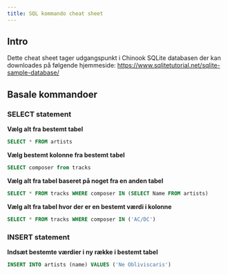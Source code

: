 ```yaml
---
title: SQL kommando cheat sheet
---
```


## Intro

Dette cheat sheet tager udgangspunkt i Chinook SQLite databasen der kan downloades på følgende hjemmeside: https://www.sqlitetutorial.net/sqlite-sample-database/

## Basale kommandoer

### SELECT statement

**Vælg alt fra bestemt tabel**

```sql
SELECT * FROM artists
```

**Vælg bestemt kolonne fra bestemt tabel**

```sql
SELECT composer from tracks
```

**Vælg alt fra tabel baseret på noget fra en anden tabel**

```sql
SELECT * FROM tracks WHERE composer IN (SELECT Name FROM artists)
```

**Vælg alt fra tabel hvor der er en bestemt værdi i kolonne**

```sql
SELECT * FROM tracks WHERE composer IN ('AC/DC')
```

### INSERT statement

**Indsæt bestemte værdier i ny række i bestemt tabel**

```sql
INSERT INTO artists (name) VALUES ('Ne Obliviscaris')
```
